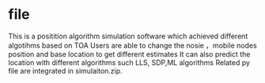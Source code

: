 # file
This is a positition algorithm simulation software which achieved different algotihms based on TOA
Users are able to change the nosie ，mobile nodes position and base location to get different estimates
It can also predict the location with different algorithms such LLS, SDP,ML algorithms
Related py file are integrated in simulaiton.zip.
